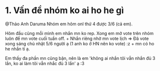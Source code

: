 # 1. Vấn đề nhóm ko ai ho he gì

@Thảo Anh Daruma Nhóm em hôm onl thứ 4 được 3/6 (cả em).

Hôm đầu cũng mỗi mình em nhắn mn ko rep. Xong em mở vote trên nhóm luôn để mn vote cuối tuần off. + Nhắn riêng nhờ mn vote lịch => Đã vote xong sáng chủ nhật 5/6 người ạ (1 anh ko ở HN nên ko vote) :z + mn có ho he nhắn tí ạ.

  

Em thấy đa phần mn cũng bận, nên là em 'không ai nhắn tôi vẫn nhắn đủ 3 lần, ko ai làm tôi vẫn nhắc đủ 3 lần' ạ :3